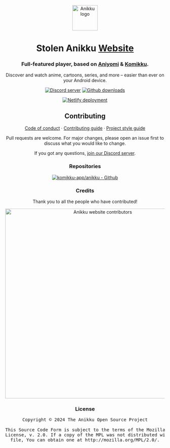 <div align="center">

<a href="https://anikku-app.github.io">
    <img src="./.github/assets/logo.png" alt="Anikku logo" title="Anikku logo" width="80"/>
</a>

# Stolen Anikku [Website](#)

### Full-featured player, based on [Aniyomi](https://github.com/aniyomiorg/aniyomi) & [Komikku](https://github.com/komikku-app/komikku).
Discover and watch anime, cartoons, series, and more – easier than ever on your Android device.

[![Discord server](https://img.shields.io/discord/1242381704459452488.svg?label=&labelColor=6A7EC2&color=7389D8&logo=discord&logoColor=FFFFFF)](https://discord.gg/85jB7V5AJR)
[![Github downloads](https://img.shields.io/github/downloads/komikku-app/anikku/total?label=downloads&labelColor=27303D&color=0D1117&logo=github&logoColor=FFFFFF&style=flat)](https://github.com/komikku-app/anikku/releases)

[![Netlify deployment](https://api.netlify.com/api/v1/badges/95d9e2f8-42ae-4e40-8c99-82b870c51e1a/deploy-status)](https://app.netlify.com/sites/anikku-app/deploys)

## Contributing

[Code of conduct](./CODE_OF_CONDUCT.md) · [Contributing guide](./CONTRIBUTING.md) · [Project style guide](https://anikku-app.github.io/sandbox/style-guide/)

Pull requests are welcome. For major changes, please open an issue first to discuss what you would like to change.

If you got any questions, [join our Discord server](https://discord.gg/85jB7V5AJR).

### Repositories

[![komikku-app/anikku - Github](https://github-readme-stats.vercel.app/api/pin/?username=komikku-app&repo=anikku&bg_color=161B22&text_color=c9d1d9&title_color=818CF8&icon_color=818CF8&border_radius=8&hide_border=true)](https://github.com/komikku-app/anikku/)

### Credits

Thank you to all the people who have contributed!

<a href="https://github.com/anikku-app/anikku-app.github.io/graphs/contributors">
    <img src="https://contrib.rocks/image?repo=anikku-app/anikku-app.github.io" alt="Anikku website contributors" title="Anikku website contributors" width="600"/>
</a>

### License

<pre>
Copyright © 2024 The Anikku Open Source Project

This Source Code Form is subject to the terms of the Mozilla Public
License, v. 2.0. If a copy of the MPL was not distributed with this
file, You can obtain one at http://mozilla.org/MPL/2.0/.
</pre>

</div>
